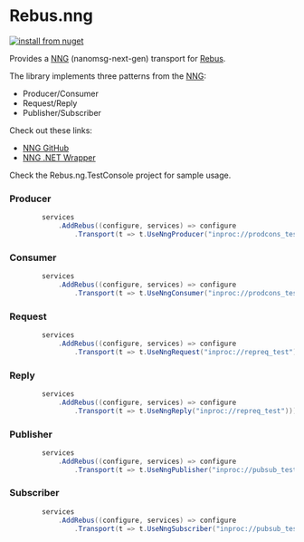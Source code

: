 # Rebus.nng

[![install from nuget](https://img.shields.io/nuget/v/Rebus.nng.svg?style=flat-square)](https://www.nuget.org/packages/Rebus.nng)

Provides a [NNG](https://nng.nanomsg.org/) (nanomsg-next-gen) transport for [Rebus](https://github.com/rebus-org/Rebus). 

The library implements three patterns from the [NNG](https://nanomsg.org/gettingstarted/):
- Producer/Consumer
- Request/Reply
- Publisher/Subscriber

Check out these links:
- [NNG GitHub](https://github.com/nanomsg/nng)
- [NNG .NET Wrapper](https://github.com/jeikabu/nng.NETCore)

Check the Rebus.ng.TestConsole project for sample usage.

### Producer
```csharp
        services
            .AddRebus((configure, services) => configure
                .Transport(t => t.UseNngProducer("inproc://prodcons_test")));
```

### Consumer
```csharp
        services
            .AddRebus((configure, services) => configure
                .Transport(t => t.UseNngConsumer("inproc://prodcons_test")));
```

### Request
```csharp
        services
            .AddRebus((configure, services) => configure
                .Transport(t => t.UseNngRequest("inproc://repreq_test")));
```

### Reply
```csharp
        services
            .AddRebus((configure, services) => configure
                .Transport(t => t.UseNngReply("inproc://repreq_test")));
```

### Publisher
```csharp
        services
            .AddRebus((configure, services) => configure
                .Transport(t => t.UseNngPublisher("inproc://pubsub_test")));
```

### Subscriber
```csharp
        services
            .AddRebus((configure, services) => configure
                .Transport(t => t.UseNngSubscriber("inproc://pubsub_test")));
```